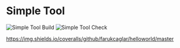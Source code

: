 # Simple Tool

![Simple Tool Build](https://github.com/farukcaglar/helloworld/workflows/Simple%20Tool/badge.svg)
![Simple Tool Check](https://github.com/farukcaglar/helloworld/workflows/Simple%20Tool/badge.svg?event=check_run)

https://img.shields.io/coveralls/github/farukcaglar/helloworld/master


